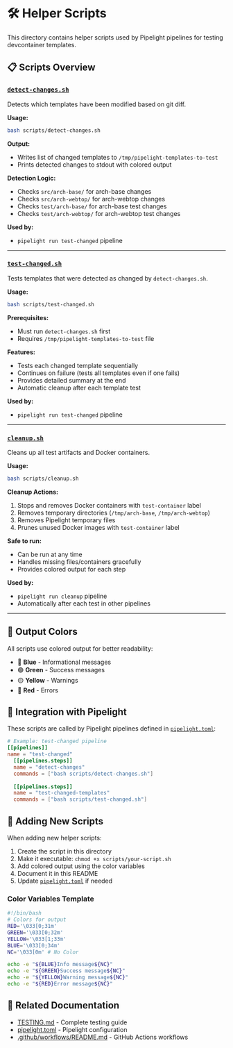 # 🛠️ Helper Scripts

This directory contains helper scripts used by Pipelight pipelines for testing devcontainer templates.

## 📋 Scripts Overview

### [`detect-changes.sh`](detect-changes.sh)

Detects which templates have been modified based on git diff.

**Usage:**

```bash
bash scripts/detect-changes.sh
```

**Output:**

- Writes list of changed templates to `/tmp/pipelight-templates-to-test`
- Prints detected changes to stdout with colored output

**Detection Logic:**

- Checks `src/arch-base/` for arch-base changes
- Checks `src/arch-webtop/` for arch-webtop changes
- Checks `test/arch-base/` for arch-base test changes
- Checks `test/arch-webtop/` for arch-webtop test changes

**Used by:**

- `pipelight run test-changed` pipeline

---

### [`test-changed.sh`](test-changed.sh)

Tests templates that were detected as changed by `detect-changes.sh`.

**Usage:**

```bash
bash scripts/test-changed.sh
```

**Prerequisites:**

- Must run `detect-changes.sh` first
- Requires `/tmp/pipelight-templates-to-test` file

**Features:**

- Tests each changed template sequentially
- Continues on failure (tests all templates even if one fails)
- Provides detailed summary at the end
- Automatic cleanup after each template test

**Used by:**

- `pipelight run test-changed` pipeline

---

### [`cleanup.sh`](cleanup.sh)

Cleans up all test artifacts and Docker containers.

**Usage:**

```bash
bash scripts/cleanup.sh
```

**Cleanup Actions:**

1. Stops and removes Docker containers with `test-container` label
2. Removes temporary directories (`/tmp/arch-base`, `/tmp/arch-webtop`)
3. Removes Pipelight temporary files
4. Prunes unused Docker images with `test-container` label

**Safe to run:**

- Can be run at any time
- Handles missing files/containers gracefully
- Provides colored output for each step

**Used by:**

- `pipelight run cleanup` pipeline
- Automatically after each test in other pipelines

---

## 🎨 Output Colors

All scripts use colored output for better readability:

- 🔵 **Blue** - Informational messages
- 🟢 **Green** - Success messages
- 🟡 **Yellow** - Warnings
- 🔴 **Red** - Errors

## 🔧 Integration with Pipelight

These scripts are called by Pipelight pipelines defined in [`pipelight.toml`](../pipelight.toml):

```toml
# Example: test-changed pipeline
[[pipelines]]
name = "test-changed"
  [[pipelines.steps]]
  name = "detect-changes"
  commands = ["bash scripts/detect-changes.sh"]
  
  [[pipelines.steps]]
  name = "test-changed-templates"
  commands = ["bash scripts/test-changed.sh"]
```

## 📝 Adding New Scripts

When adding new helper scripts:

1. Create the script in this directory
2. Make it executable: `chmod +x scripts/your-script.sh`
3. Add colored output using the color variables
4. Document it in this README
5. Update [`pipelight.toml`](../pipelight.toml) if needed

### Color Variables Template

```bash
#!/bin/bash
# Colors for output
RED='\033[0;31m'
GREEN='\033[0;32m'
YELLOW='\033[1;33m'
BLUE='\033[0;34m'
NC='\033[0m' # No Color

echo -e "${BLUE}Info message${NC}"
echo -e "${GREEN}Success message${NC}"
echo -e "${YELLOW}Warning message${NC}"
echo -e "${RED}Error message${NC}"
```

## 🔗 Related Documentation

- [TESTING.md](../TESTING.md) - Complete testing guide
- [pipelight.toml](../pipelight.toml) - Pipelight configuration
- [.github/workflows/README.md](../.github/workflows/README.md) - GitHub Actions workflows
